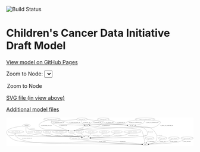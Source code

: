 <link rel='stylesheet' href="assets/style.css">
<link rel='stylesheet' href="https://unpkg.com/leaflet@1.5.1/dist/leaflet.css" integrity="sha512-xwE/Az9zrjBIphAcBb3F6JVqxf46+CDLwfLMHloNu6KEQCAWi6HcDUbeOfBIptF7tcCzusKFjFw2yuvEpDL9wQ==" crossorigin="">
<script type="text/javascript" src="https://code.jquery.com/jquery-3.2.1.min.js"></script>
<script type="text/javascript"  src="https://unpkg.com/leaflet@1.5.1/dist/leaflet.js"></script>
<script type="text/javascript" src="assets/actions.js"></script>

![Build Status](https://github.com/CBIIT/ccdi-model/actions/workflows/model-test-and-deploy.yml/badge.svg)

# Children's Cancer Data Initiative Draft Model

[View model on GitHub Pages](https://cbiit.github.io/ccdi-model/)



Zoom to Node: <select id="node_select">
  <option value="">Zoom to Node</option>
</select>
<div id="model"></div>

<p>
<a href="./model-desc/ccdi-model.svg">SVG file (in view above)</a>
<p>
<a href="./model-desc">Additional model files</a>
<div id='graph' style='display:off;'>
<svg width="2578pt" height="392pt"
 viewBox="0.00 0.00 2578.29 392.00" xmlns="http://www.w3.org/2000/svg" xmlns:xlink="http://www.w3.org/1999/xlink">
<g id="graph0" class="graph" transform="scale(1 1) rotate(0) translate(4 388)">
<title>Perl</title>
<polygon fill="#ffffff" stroke="transparent" points="-4,4 -4,-388 2574.2884,-388 2574.2884,4 -4,4"/>
<!-- synonym -->
<g id="node1" class="node">
<title>synonym</title>
<ellipse fill="none" stroke="#000000" cx="274.1961" cy="-279" rx="51.9908" ry="18"/>
<text text-anchor="middle" x="274.1961" y="-275.3" font-family="Times,serif" font-size="14.00" fill="#000000">synonym</text>
</g>
<!-- study -->
<g id="node5" class="node">
<title>study</title>
<ellipse fill="none" stroke="#000000" cx="1908.1961" cy="-18" rx="36.2938" ry="18"/>
<text text-anchor="middle" x="1908.1961" y="-14.3" font-family="Times,serif" font-size="14.00" fill="#000000">study</text>
</g>
<!-- synonym&#45;&gt;study -->
<g id="edge5" class="edge">
<title>synonym&#45;&gt;study</title>
<path fill="none" stroke="#000000" d="M224.8112,-273.2511C155.8532,-264.092 36.2189,-243.6982 10.1961,-210 -8.9292,-185.2335 2.5682,-163.6139 24.1961,-141 101.174,-60.513 148.9608,-69.8719 259.1961,-54 421.2579,-30.6661 1609.9649,-20.291 1861.515,-18.3445"/>
<polygon fill="#000000" stroke="#000000" points="1861.7958,-21.8425 1871.7686,-18.2658 1861.742,-14.8427 1861.7958,-21.8425"/>
<text text-anchor="middle" x="66.6961" y="-144.8" font-family="Times,serif" font-size="14.00" fill="#000000">of_synonym</text>
</g>
<!-- participant -->
<g id="node8" class="node">
<title>participant</title>
<ellipse fill="none" stroke="#000000" cx="1087.1961" cy="-105" rx="62.2891" ry="18"/>
<text text-anchor="middle" x="1087.1961" y="-101.3" font-family="Times,serif" font-size="14.00" fill="#000000">participant</text>
</g>
<!-- synonym&#45;&gt;participant -->
<g id="edge4" class="edge">
<title>synonym&#45;&gt;participant</title>
<path fill="none" stroke="#000000" d="M269.6993,-260.7556C265.1446,-237.4369 261.5083,-197.3046 283.1961,-174 287.1815,-169.7175 485.373,-141.5598 491.1961,-141 723.153,-118.7009 784.4387,-155.4383 1015.1961,-123 1020.9179,-122.1957 1026.8444,-121.1208 1032.7283,-119.8949"/>
<polygon fill="#000000" stroke="#000000" points="1033.5456,-123.2987 1042.5467,-117.7102 1032.0252,-116.4658 1033.5456,-123.2987"/>
<text text-anchor="middle" x="325.6961" y="-188.3" font-family="Times,serif" font-size="14.00" fill="#000000">of_synonym</text>
</g>
<!-- sample -->
<g id="node10" class="node">
<title>sample</title>
<ellipse fill="none" stroke="#000000" cx="891.1961" cy="-192" rx="44.393" ry="18"/>
<text text-anchor="middle" x="891.1961" y="-188.3" font-family="Times,serif" font-size="14.00" fill="#000000">sample</text>
</g>
<!-- synonym&#45;&gt;sample -->
<g id="edge6" class="edge">
<title>synonym&#45;&gt;sample</title>
<path fill="none" stroke="#000000" d="M281.0316,-261.0383C286.4903,-249.4096 295.3681,-235.1481 308.1961,-228 359.6675,-199.319 780.2324,-220.588 838.1961,-210 841.9034,-209.3228 845.7037,-208.4377 849.4839,-207.4232"/>
<polygon fill="#000000" stroke="#000000" points="850.7748,-210.691 859.3651,-204.4896 848.7825,-203.9805 850.7748,-210.691"/>
<text text-anchor="middle" x="350.6961" y="-231.8" font-family="Times,serif" font-size="14.00" fill="#000000">of_synonym</text>
</g>
<!-- cell_line -->
<g id="node2" class="node">
<title>cell_line</title>
<ellipse fill="none" stroke="#000000" cx="1717.1961" cy="-279" rx="49.2915" ry="18"/>
<text text-anchor="middle" x="1717.1961" y="-275.3" font-family="Times,serif" font-size="14.00" fill="#000000">cell_line</text>
</g>
<!-- cell_line&#45;&gt;study -->
<g id="edge24" class="edge">
<title>cell_line&#45;&gt;study</title>
<path fill="none" stroke="#000000" d="M1752.3535,-266.187C1758.5721,-264.2357 1765.0301,-262.4071 1771.1961,-261 1882.6027,-235.5766 1946.8353,-295.0106 2023.1961,-210 2069.9458,-157.9549 2086.8683,-109.4374 2044.1961,-54 2033.0774,-39.5551 1988.6888,-29.7161 1953.6077,-24.0226"/>
<polygon fill="#000000" stroke="#000000" points="1953.9506,-20.534 1943.5318,-22.4573 1952.876,-27.451 1953.9506,-20.534"/>
<text text-anchor="middle" x="2105.6961" y="-144.8" font-family="Times,serif" font-size="14.00" fill="#000000">of_cell_line</text>
</g>
<!-- cell_line&#45;&gt;participant -->
<g id="edge23" class="edge">
<title>cell_line&#45;&gt;participant</title>
<path fill="none" stroke="#000000" d="M1764.8303,-274.1522C1809.2852,-268.7477 1871.4912,-258.6509 1890.1961,-243 1926.954,-212.2438 1958.3511,-175.6098 1925.1961,-141 1898.9266,-113.5777 1358.9447,-106.9419 1159.9781,-105.425"/>
<polygon fill="#000000" stroke="#000000" points="1159.9393,-101.9247 1149.9136,-105.3504 1159.8873,-108.9245 1159.9393,-101.9247"/>
<text text-anchor="middle" x="1978.6961" y="-188.3" font-family="Times,serif" font-size="14.00" fill="#000000">of_cell_line</text>
</g>
<!-- exposure -->
<g id="node3" class="node">
<title>exposure</title>
<ellipse fill="none" stroke="#000000" cx="430.1961" cy="-192" rx="53.0913" ry="18"/>
<text text-anchor="middle" x="430.1961" y="-188.3" font-family="Times,serif" font-size="14.00" fill="#000000">exposure</text>
</g>
<!-- exposure&#45;&gt;participant -->
<g id="edge20" class="edge">
<title>exposure&#45;&gt;participant</title>
<path fill="none" stroke="#000000" d="M455.2638,-175.8129C475.4281,-163.7467 504.9586,-148.1664 533.1961,-141 637.0883,-114.6333 909.0764,-138.0794 1015.1961,-123 1020.9167,-122.1871 1026.8424,-121.1067 1032.7258,-119.8774"/>
<polygon fill="#000000" stroke="#000000" points="1033.5447,-123.2809 1042.5437,-117.689 1032.0217,-116.4485 1033.5447,-123.2809"/>
<text text-anchor="middle" x="576.6961" y="-144.8" font-family="Times,serif" font-size="14.00" fill="#000000">of_exposure</text>
</g>
<!-- study_admin -->
<g id="node4" class="node">
<title>study_admin</title>
<ellipse fill="none" stroke="#000000" cx="936.1961" cy="-105" rx="70.3881" ry="18"/>
<text text-anchor="middle" x="936.1961" y="-101.3" font-family="Times,serif" font-size="14.00" fill="#000000">study_admin</text>
</g>
<!-- study_admin&#45;&gt;study -->
<g id="edge1" class="edge">
<title>study_admin&#45;&gt;study</title>
<path fill="none" stroke="#000000" d="M987.2345,-92.5796C996.8186,-90.514 1006.7839,-88.5449 1016.1961,-87 1336.6708,-34.3991 1728.6848,-21.6932 1861.5972,-18.8029"/>
<polygon fill="#000000" stroke="#000000" points="1861.8943,-22.2975 1871.8188,-18.5891 1861.7478,-15.2991 1861.8943,-22.2975"/>
<text text-anchor="middle" x="1316.6961" y="-57.8" font-family="Times,serif" font-size="14.00" fill="#000000">of_study_admin</text>
</g>
<!-- diagnosis -->
<g id="node6" class="node">
<title>diagnosis</title>
<ellipse fill="none" stroke="#000000" cx="556.1961" cy="-192" rx="54.6905" ry="18"/>
<text text-anchor="middle" x="556.1961" y="-188.3" font-family="Times,serif" font-size="14.00" fill="#000000">diagnosis</text>
</g>
<!-- diagnosis&#45;&gt;participant -->
<g id="edge19" class="edge">
<title>diagnosis&#45;&gt;participant</title>
<path fill="none" stroke="#000000" d="M582.6178,-175.9304C603.8365,-163.929 634.8353,-148.3786 664.1961,-141 815.6905,-102.9284 860.7013,-146.0507 1015.1961,-123 1020.9109,-122.1474 1026.8328,-121.0411 1032.714,-119.7963"/>
<polygon fill="#000000" stroke="#000000" points="1033.54,-123.198 1042.5293,-117.5907 1032.0053,-116.3683 1033.54,-123.198"/>
<text text-anchor="middle" x="708.6961" y="-144.8" font-family="Times,serif" font-size="14.00" fill="#000000">of_diagnosis</text>
</g>
<!-- clinical_measure_file -->
<g id="node7" class="node">
<title>clinical_measure_file</title>
<ellipse fill="none" stroke="#000000" cx="128.1961" cy="-192" rx="108.5808" ry="18"/>
<text text-anchor="middle" x="128.1961" y="-188.3" font-family="Times,serif" font-size="14.00" fill="#000000">clinical_measure_file</text>
</g>
<!-- clinical_measure_file&#45;&gt;study -->
<g id="edge13" class="edge">
<title>clinical_measure_file&#45;&gt;study</title>
<path fill="none" stroke="#000000" d="M117.2918,-173.9208C112.3278,-163.1283 109.1518,-149.8454 117.1961,-141 273.234,30.576 925.6793,-67.6406 1157.1961,-54 1423.7699,-38.2939 1743.8805,-24.7005 1861.7291,-19.873"/>
<polygon fill="#000000" stroke="#000000" points="1861.991,-23.3654 1871.8398,-19.4601 1861.7053,-16.3712 1861.991,-23.3654"/>
<text text-anchor="middle" x="281.1961" y="-101.3" font-family="Times,serif" font-size="14.00" fill="#000000">of_clinical_measure_file</text>
</g>
<!-- clinical_measure_file&#45;&gt;participant -->
<g id="edge15" class="edge">
<title>clinical_measure_file&#45;&gt;participant</title>
<path fill="none" stroke="#000000" d="M121.9608,-173.5716C119.536,-162.6477 119.0144,-149.3492 127.1961,-141 144.464,-123.3786 990.7411,-126.2625 1015.1961,-123 1021.0052,-122.225 1027.0229,-121.1572 1032.9918,-119.9251"/>
<polygon fill="#000000" stroke="#000000" points="1033.9396,-123.3001 1042.9453,-117.7191 1032.4248,-116.4659 1033.9396,-123.3001"/>
<text text-anchor="middle" x="256.6961" y="-144.8" font-family="Times,serif" font-size="14.00" fill="#000000">of_clinical_measure_file_participant</text>
</g>
<!-- participant&#45;&gt;study -->
<g id="edge2" class="edge">
<title>participant&#45;&gt;study</title>
<path fill="none" stroke="#000000" d="M1145.911,-98.7781C1301.6608,-82.2735 1722.9244,-37.6329 1862.5472,-22.8373"/>
<polygon fill="#000000" stroke="#000000" points="1862.9162,-26.3179 1872.4917,-21.7835 1862.1785,-19.3569 1862.9162,-26.3179"/>
<text text-anchor="middle" x="1597.6961" y="-57.8" font-family="Times,serif" font-size="14.00" fill="#000000">of_participant</text>
</g>
<!-- family_relationship -->
<g id="node9" class="node">
<title>family_relationship</title>
<ellipse fill="none" stroke="#000000" cx="729.1961" cy="-192" rx="100.1823" ry="18"/>
<text text-anchor="middle" x="729.1961" y="-188.3" font-family="Times,serif" font-size="14.00" fill="#000000">family_relationship</text>
</g>
<!-- family_relationship&#45;&gt;participant -->
<g id="edge16" class="edge">
<title>family_relationship&#45;&gt;participant</title>
<path fill="none" stroke="#000000" d="M740.7386,-174.0916C749.2898,-162.4868 762.0552,-148.2317 777.1961,-141 825.0571,-118.1403 962.8356,-131.4624 1015.1961,-123 1020.6815,-122.1135 1026.362,-121.0148 1032.0161,-119.8007"/>
<polygon fill="#000000" stroke="#000000" points="1033.1384,-123.1352 1042.1174,-117.5114 1031.5911,-116.3083 1033.1384,-123.1352"/>
<text text-anchor="middle" x="856.6961" y="-144.8" font-family="Times,serif" font-size="14.00" fill="#000000">of_family_relationship</text>
</g>
<!-- sample&#45;&gt;participant -->
<g id="edge30" class="edge">
<title>sample&#45;&gt;participant</title>
<path fill="none" stroke="#000000" d="M910.8646,-175.8696C925.1983,-164.7774 945.4813,-150.4066 965.1961,-141 977.2139,-135.2659 1004.9818,-126.9455 1030.9943,-119.7479"/>
<polygon fill="#000000" stroke="#000000" points="1032.1205,-123.0685 1040.8414,-117.052 1030.2721,-116.3169 1032.1205,-123.0685"/>
<text text-anchor="middle" x="1001.6961" y="-144.8" font-family="Times,serif" font-size="14.00" fill="#000000">of_sample</text>
</g>
<!-- methylation_array_file -->
<g id="node11" class="node">
<title>methylation_array_file</title>
<ellipse fill="none" stroke="#000000" cx="625.1961" cy="-366" rx="115.8798" ry="18"/>
<text text-anchor="middle" x="625.1961" y="-362.3" font-family="Times,serif" font-size="14.00" fill="#000000">methylation_array_file</text>
</g>
<!-- methylation_array_file&#45;&gt;cell_line -->
<g id="edge12" class="edge">
<title>methylation_array_file&#45;&gt;cell_line</title>
<path fill="none" stroke="#000000" d="M707.4882,-353.2162C739.545,-347.3762 776.3932,-339.5957 809.1961,-330 826.6229,-324.9022 829.4101,-318.6516 847.1961,-315 982.2158,-287.2796 1329.5357,-303.9509 1467.1961,-297 1532.8599,-293.6844 1608.0979,-288.0125 1658.7358,-283.9206"/>
<polygon fill="#000000" stroke="#000000" points="1659.157,-287.398 1668.8403,-283.0987 1658.5894,-280.4211 1659.157,-287.398"/>
<text text-anchor="middle" x="938.6961" y="-318.8" font-family="Times,serif" font-size="14.00" fill="#000000">of_methylation_array_file</text>
</g>
<!-- methylation_array_file&#45;&gt;sample -->
<g id="edge10" class="edge">
<title>methylation_array_file&#45;&gt;sample</title>
<path fill="none" stroke="#000000" d="M559.2365,-351.1136C497.2846,-334.1588 419.225,-303.2351 456.1961,-261 512.6052,-196.5594 754.8105,-229.5296 838.1961,-210 841.6112,-209.2002 845.1168,-208.2681 848.6195,-207.2569"/>
<polygon fill="#000000" stroke="#000000" points="849.8797,-210.5311 858.406,-204.242 847.8187,-203.8413 849.8797,-210.5311"/>
<text text-anchor="middle" x="547.6961" y="-275.3" font-family="Times,serif" font-size="14.00" fill="#000000">of_methylation_array_file</text>
</g>
<!-- pdx -->
<g id="node16" class="node">
<title>pdx</title>
<ellipse fill="none" stroke="#000000" cx="1110.1961" cy="-279" rx="27.8951" ry="18"/>
<text text-anchor="middle" x="1110.1961" y="-275.3" font-family="Times,serif" font-size="14.00" fill="#000000">pdx</text>
</g>
<!-- methylation_array_file&#45;&gt;pdx -->
<g id="edge11" class="edge">
<title>methylation_array_file&#45;&gt;pdx</title>
<path fill="none" stroke="#000000" d="M620.0158,-347.6697C618.1444,-336.7827 618.1591,-323.4886 626.1961,-315 641.4715,-298.8664 960.2014,-284.8777 1071.9179,-280.4535"/>
<polygon fill="#000000" stroke="#000000" points="1072.2107,-283.9448 1082.0658,-280.0555 1071.9363,-276.9502 1072.2107,-283.9448"/>
<text text-anchor="middle" x="717.6961" y="-318.8" font-family="Times,serif" font-size="14.00" fill="#000000">of_methylation_array_file</text>
</g>
<!-- single_cell_sequencing_file -->
<g id="node12" class="node">
<title>single_cell_sequencing_file</title>
<ellipse fill="none" stroke="#000000" cx="1904.1961" cy="-366" rx="137.5759" ry="18"/>
<text text-anchor="middle" x="1904.1961" y="-362.3" font-family="Times,serif" font-size="14.00" fill="#000000">single_cell_sequencing_file</text>
</g>
<!-- single_cell_sequencing_file&#45;&gt;cell_line -->
<g id="edge34" class="edge">
<title>single_cell_sequencing_file&#45;&gt;cell_line</title>
<path fill="none" stroke="#000000" d="M1900.7635,-347.89C1897.7287,-336.8049 1892.1685,-323.2168 1882.1961,-315 1865.873,-301.5505 1815.5428,-291.8265 1774.7205,-285.9005"/>
<polygon fill="#000000" stroke="#000000" points="1774.9628,-282.4003 1764.5732,-284.4758 1773.9894,-289.3323 1774.9628,-282.4003"/>
<text text-anchor="middle" x="2001.6961" y="-318.8" font-family="Times,serif" font-size="14.00" fill="#000000">of_single_cell_sequencing_file</text>
</g>
<!-- single_cell_sequencing_file&#45;&gt;sample -->
<g id="edge35" class="edge">
<title>single_cell_sequencing_file&#45;&gt;sample</title>
<path fill="none" stroke="#000000" d="M2008.2208,-354.1489C2057.3035,-347.4869 2106.8045,-338.7666 2114.1961,-330 2118.4935,-324.9032 2118.5236,-320.0713 2114.1961,-315 2015.1637,-198.9439 1926.8464,-277.6923 1775.1961,-261 1683.2444,-250.8788 1034.9617,-227.8656 944.1961,-210 940.5492,-209.2822 936.8088,-208.377 933.0844,-207.3565"/>
<polygon fill="#000000" stroke="#000000" points="933.9218,-203.9537 923.3379,-204.4353 931.912,-210.659 933.9218,-203.9537"/>
<text text-anchor="middle" x="2202.6961" y="-275.3" font-family="Times,serif" font-size="14.00" fill="#000000">of_single_cell_sequencing_file</text>
</g>
<!-- single_cell_sequencing_file&#45;&gt;pdx -->
<g id="edge36" class="edge">
<title>single_cell_sequencing_file&#45;&gt;pdx</title>
<path fill="none" stroke="#000000" d="M1793.7904,-355.2135C1741.3869,-348.9742 1685.0792,-340.3146 1661.1961,-330 1651.3191,-325.7343 1652.2613,-318.8008 1642.1961,-315 1572.6589,-288.7414 1382.3322,-302.3657 1308.1961,-297 1252.4175,-292.963 1187.9326,-286.8259 1148.1043,-282.8641"/>
<polygon fill="#000000" stroke="#000000" points="1148.3403,-279.3704 1138.0415,-281.8572 1147.6433,-286.3356 1148.3403,-279.3704"/>
<text text-anchor="middle" x="1769.6961" y="-318.8" font-family="Times,serif" font-size="14.00" fill="#000000">of_single_cell_sequencing_file</text>
</g>
<!-- publication -->
<g id="node13" class="node">
<title>publication</title>
<ellipse fill="none" stroke="#000000" cx="1967.1961" cy="-105" rx="63.0888" ry="18"/>
<text text-anchor="middle" x="1967.1961" y="-101.3" font-family="Times,serif" font-size="14.00" fill="#000000">publication</text>
</g>
<!-- publication&#45;&gt;study -->
<g id="edge32" class="edge">
<title>publication&#45;&gt;study</title>
<path fill="none" stroke="#000000" d="M1954.667,-87.101C1950.6596,-81.338 1946.2201,-74.9135 1942.1961,-69 1936.6567,-60.8593 1930.6798,-51.9406 1925.3053,-43.8698"/>
<polygon fill="#000000" stroke="#000000" points="1928.2082,-41.9143 1919.7591,-35.5219 1922.3777,-45.7881 1928.2082,-41.9143"/>
<text text-anchor="middle" x="1993.1961" y="-57.8" font-family="Times,serif" font-size="14.00" fill="#000000">of_publication</text>
</g>
<!-- follow_up -->
<g id="node14" class="node">
<title>follow_up</title>
<ellipse fill="none" stroke="#000000" cx="1008.1961" cy="-192" rx="55.4913" ry="18"/>
<text text-anchor="middle" x="1008.1961" y="-188.3" font-family="Times,serif" font-size="14.00" fill="#000000">follow_up</text>
</g>
<!-- follow_up&#45;&gt;participant -->
<g id="edge14" class="edge">
<title>follow_up&#45;&gt;participant</title>
<path fill="none" stroke="#000000" d="M1023.9159,-174.5017C1032.7875,-164.644 1044.0888,-152.1157 1054.1961,-141 1057.4474,-137.4244 1060.8868,-133.6563 1064.2695,-129.9587"/>
<polygon fill="#000000" stroke="#000000" points="1066.8803,-132.2902 1071.0545,-122.5522 1061.7187,-127.5617 1066.8803,-132.2902"/>
<text text-anchor="middle" x="1099.1961" y="-144.8" font-family="Times,serif" font-size="14.00" fill="#000000">of_follow_up</text>
</g>
<!-- sequencing_file -->
<g id="node15" class="node">
<title>sequencing_file</title>
<ellipse fill="none" stroke="#000000" cx="1330.1961" cy="-366" rx="83.3857" ry="18"/>
<text text-anchor="middle" x="1330.1961" y="-362.3" font-family="Times,serif" font-size="14.00" fill="#000000">sequencing_file</text>
</g>
<!-- sequencing_file&#45;&gt;cell_line -->
<g id="edge26" class="edge">
<title>sequencing_file&#45;&gt;cell_line</title>
<path fill="none" stroke="#000000" d="M1398.6329,-355.602C1426.4941,-349.9987 1458.5746,-341.7548 1486.1961,-330 1497.4256,-325.2211 1497.8386,-319.4659 1509.1961,-315 1557.246,-296.1062 1615.4045,-287.105 1657.9931,-282.8302"/>
<polygon fill="#000000" stroke="#000000" points="1658.5693,-286.2915 1668.1958,-281.8663 1657.9109,-279.3225 1658.5693,-286.2915"/>
<text text-anchor="middle" x="1575.6961" y="-318.8" font-family="Times,serif" font-size="14.00" fill="#000000">of_sequencing_file</text>
</g>
<!-- sequencing_file&#45;&gt;sample -->
<g id="edge28" class="edge">
<title>sequencing_file&#45;&gt;sample</title>
<path fill="none" stroke="#000000" d="M1329.3509,-347.9256C1327.9379,-337.1349 1324.4744,-323.8522 1316.1961,-315 1235.8394,-229.0722 1180.4518,-256.0436 1066.1961,-228 1012.9669,-214.9351 997.474,-222.8654 944.1961,-210 940.7867,-209.1767 937.2851,-208.2277 933.7851,-207.2049"/>
<polygon fill="#000000" stroke="#000000" points="934.5915,-203.7906 924.0035,-204.1698 932.517,-210.4761 934.5915,-203.7906"/>
<text text-anchor="middle" x="1364.6961" y="-275.3" font-family="Times,serif" font-size="14.00" fill="#000000">of_sequencing_file</text>
</g>
<!-- sequencing_file&#45;&gt;pdx -->
<g id="edge27" class="edge">
<title>sequencing_file&#45;&gt;pdx</title>
<path fill="none" stroke="#000000" d="M1263.7006,-355.1532C1237.8552,-349.5524 1208.4504,-341.4293 1183.1961,-330 1178.1272,-327.706 1155.6764,-311.8657 1136.9947,-298.4391"/>
<polygon fill="#000000" stroke="#000000" points="1138.9111,-295.5059 1128.7524,-292.4973 1134.8176,-301.1843 1138.9111,-295.5059"/>
<text text-anchor="middle" x="1249.6961" y="-318.8" font-family="Times,serif" font-size="14.00" fill="#000000">of_sequencing_file</text>
</g>
<!-- pdx&#45;&gt;study -->
<g id="edge17" class="edge">
<title>pdx&#45;&gt;study</title>
<path fill="none" stroke="#000000" d="M1137.532,-274.7686C1163.8012,-270.8081 1204.6404,-264.928 1240.1961,-261 1308.5695,-253.4465 1804.4424,-254.1477 1857.1961,-210 1869.8822,-199.3835 1892.1974,-96.8443 1902.5841,-46.124"/>
<polygon fill="#000000" stroke="#000000" points="1906.0515,-46.6356 1904.6117,-36.1391 1899.1915,-45.2425 1906.0515,-46.6356"/>
<text text-anchor="middle" x="1904.1961" y="-144.8" font-family="Times,serif" font-size="14.00" fill="#000000">of_pdx</text>
</g>
<!-- pdx&#45;&gt;sample -->
<g id="edge18" class="edge">
<title>pdx&#45;&gt;sample</title>
<path fill="none" stroke="#000000" d="M1086.3424,-269.5239C1049.4711,-254.8763 978.1549,-226.5453 932.7038,-208.4893"/>
<polygon fill="#000000" stroke="#000000" points="933.7261,-205.1295 923.1404,-204.6902 931.1417,-211.6349 933.7261,-205.1295"/>
<text text-anchor="middle" x="1038.1961" y="-231.8" font-family="Times,serif" font-size="14.00" fill="#000000">of_pdx</text>
</g>
<!-- study_arm -->
<g id="node17" class="node">
<title>study_arm</title>
<ellipse fill="none" stroke="#000000" cx="2146.1961" cy="-105" rx="59.5901" ry="18"/>
<text text-anchor="middle" x="2146.1961" y="-101.3" font-family="Times,serif" font-size="14.00" fill="#000000">study_arm</text>
</g>
<!-- study_arm&#45;&gt;study -->
<g id="edge31" class="edge">
<title>study_arm&#45;&gt;study</title>
<path fill="none" stroke="#000000" d="M2126.1113,-87.9498C2111.9062,-76.7279 2091.9455,-62.578 2072.1961,-54 2034.1544,-37.4768 1987.7395,-28.2 1954.0098,-23.2187"/>
<polygon fill="#000000" stroke="#000000" points="1954.3625,-19.7339 1943.9726,-21.8074 1953.3878,-26.6657 1954.3625,-19.7339"/>
<text text-anchor="middle" x="2145.6961" y="-57.8" font-family="Times,serif" font-size="14.00" fill="#000000">of_study_arm</text>
</g>
<!-- medical_history -->
<g id="node18" class="node">
<title>medical_history</title>
<ellipse fill="none" stroke="#000000" cx="1166.1961" cy="-192" rx="85.2851" ry="18"/>
<text text-anchor="middle" x="1166.1961" y="-188.3" font-family="Times,serif" font-size="14.00" fill="#000000">medical_history</text>
</g>
<!-- medical_history&#45;&gt;participant -->
<g id="edge33" class="edge">
<title>medical_history&#45;&gt;participant</title>
<path fill="none" stroke="#000000" d="M1161.3741,-174.0221C1157.8882,-163.5307 1152.3423,-150.5281 1144.1961,-141 1139.4377,-135.4344 1133.6008,-130.439 1127.4968,-126.0675"/>
<polygon fill="#000000" stroke="#000000" points="1129.3541,-123.0997 1119.0836,-120.4982 1125.4902,-128.9367 1129.3541,-123.0997"/>
<text text-anchor="middle" x="1222.1961" y="-144.8" font-family="Times,serif" font-size="14.00" fill="#000000">of_medical_history</text>
</g>
<!-- study_funding -->
<g id="node19" class="node">
<title>study_funding</title>
<ellipse fill="none" stroke="#000000" cx="2301.1961" cy="-105" rx="77.1866" ry="18"/>
<text text-anchor="middle" x="2301.1961" y="-101.3" font-family="Times,serif" font-size="14.00" fill="#000000">study_funding</text>
</g>
<!-- study_funding&#45;&gt;study -->
<g id="edge3" class="edge">
<title>study_funding&#45;&gt;study</title>
<path fill="none" stroke="#000000" d="M2273.3979,-88.0228C2253.2482,-76.5316 2224.9521,-62.0319 2198.1961,-54 2153.7105,-40.6458 2024.507,-27.9782 1954.5295,-21.8465"/>
<polygon fill="#000000" stroke="#000000" points="1954.5053,-18.3313 1944.2403,-20.9546 1953.9007,-25.3052 1954.5053,-18.3313"/>
<text text-anchor="middle" x="2298.1961" y="-57.8" font-family="Times,serif" font-size="14.00" fill="#000000">of_study_funding</text>
</g>
<!-- study_personnel -->
<g id="node20" class="node">
<title>study_personnel</title>
<ellipse fill="none" stroke="#000000" cx="2483.1961" cy="-105" rx="87.1846" ry="18"/>
<text text-anchor="middle" x="2483.1961" y="-101.3" font-family="Times,serif" font-size="14.00" fill="#000000">study_personnel</text>
</g>
<!-- study_personnel&#45;&gt;study -->
<g id="edge22" class="edge">
<title>study_personnel&#45;&gt;study</title>
<path fill="none" stroke="#000000" d="M2451.3576,-87.9663C2427.9413,-76.2905 2394.9666,-61.59 2364.1961,-54 2287.4954,-35.0806 2054.5853,-23.8244 1954.6008,-19.7475"/>
<polygon fill="#000000" stroke="#000000" points="1954.6304,-16.246 1944.4979,-19.3417 1954.3494,-23.2403 1954.6304,-16.246"/>
<text text-anchor="middle" x="2476.6961" y="-57.8" font-family="Times,serif" font-size="14.00" fill="#000000">of_study_personnel</text>
</g>
<!-- pathology_file -->
<g id="node21" class="node">
<title>pathology_file</title>
<ellipse fill="none" stroke="#000000" cx="1037.1961" cy="-366" rx="76.0865" ry="18"/>
<text text-anchor="middle" x="1037.1961" y="-362.3" font-family="Times,serif" font-size="14.00" fill="#000000">pathology_file</text>
</g>
<!-- pathology_file&#45;&gt;cell_line -->
<g id="edge9" class="edge">
<title>pathology_file&#45;&gt;cell_line</title>
<path fill="none" stroke="#000000" d="M1110.7594,-361.3465C1168.3898,-356.5769 1250.2442,-347.315 1320.1961,-330 1338.6266,-325.438 1341.7079,-319.3218 1360.1961,-315 1415.2791,-302.1239 1571.8867,-289.3984 1658.2436,-283.0905"/>
<polygon fill="#000000" stroke="#000000" points="1658.6942,-286.5671 1668.4151,-282.3534 1658.1883,-279.5854 1658.6942,-286.5671"/>
<text text-anchor="middle" x="1421.1961" y="-318.8" font-family="Times,serif" font-size="14.00" fill="#000000">of_pathology_file</text>
</g>
<!-- pathology_file&#45;&gt;sample -->
<g id="edge7" class="edge">
<title>pathology_file&#45;&gt;sample</title>
<path fill="none" stroke="#000000" d="M963.6712,-360.9737C844.5549,-352.6571 622.0023,-336.3239 616.1961,-330 611.6874,-325.0892 612.57,-320.5942 616.1961,-315 629.7578,-294.0778 775.6974,-236.079 849.2798,-207.8471"/>
<polygon fill="#000000" stroke="#000000" points="850.6452,-211.0723 858.7348,-204.2305 848.1443,-204.5342 850.6452,-211.0723"/>
<text text-anchor="middle" x="778.1961" y="-275.3" font-family="Times,serif" font-size="14.00" fill="#000000">of_pathology_file</text>
</g>
<!-- pathology_file&#45;&gt;pdx -->
<g id="edge8" class="edge">
<title>pathology_file&#45;&gt;pdx</title>
<path fill="none" stroke="#000000" d="M1033.1559,-347.6878C1031.8925,-337.3337 1032.1425,-324.5837 1038.1961,-315 1046.2439,-302.2594 1060.2859,-293.8648 1073.8447,-288.4153"/>
<polygon fill="#000000" stroke="#000000" points="1075.3025,-291.6111 1083.5396,-284.9478 1072.945,-285.02 1075.3025,-291.6111"/>
<text text-anchor="middle" x="1099.1961" y="-318.8" font-family="Times,serif" font-size="14.00" fill="#000000">of_pathology_file</text>
</g>
<!-- radiology_file -->
<g id="node22" class="node">
<title>radiology_file</title>
<ellipse fill="none" stroke="#000000" cx="1343.1961" cy="-192" rx="73.387" ry="18"/>
<text text-anchor="middle" x="1343.1961" y="-188.3" font-family="Times,serif" font-size="14.00" fill="#000000">radiology_file</text>
</g>
<!-- radiology_file&#45;&gt;participant -->
<g id="edge25" class="edge">
<title>radiology_file&#45;&gt;participant</title>
<path fill="none" stroke="#000000" d="M1330.7086,-174.0562C1321.8473,-162.7446 1308.9396,-148.8412 1294.1961,-141 1270.6836,-128.4951 1206.6505,-118.5434 1155.9697,-112.3005"/>
<polygon fill="#000000" stroke="#000000" points="1156.3747,-108.8241 1146.0275,-111.1017 1155.5366,-115.7737 1156.3747,-108.8241"/>
<text text-anchor="middle" x="1374.1961" y="-144.8" font-family="Times,serif" font-size="14.00" fill="#000000">of_radiology_file</text>
</g>
<!-- molecular_test -->
<g id="node23" class="node">
<title>molecular_test</title>
<ellipse fill="none" stroke="#000000" cx="1514.1961" cy="-192" rx="79.8859" ry="18"/>
<text text-anchor="middle" x="1514.1961" y="-188.3" font-family="Times,serif" font-size="14.00" fill="#000000">molecular_test</text>
</g>
<!-- molecular_test&#45;&gt;participant -->
<g id="edge21" class="edge">
<title>molecular_test&#45;&gt;participant</title>
<path fill="none" stroke="#000000" d="M1493.796,-174.4859C1479.0775,-162.9014 1458.1801,-148.5114 1437.1961,-141 1387.6842,-123.2767 1246.4433,-113.1089 1159.2631,-108.3507"/>
<polygon fill="#000000" stroke="#000000" points="1159.3437,-104.8501 1149.1709,-107.8108 1158.9697,-111.8401 1159.3437,-104.8501"/>
<text text-anchor="middle" x="1531.1961" y="-144.8" font-family="Times,serif" font-size="14.00" fill="#000000">of_molecular_test</text>
</g>
<!-- therapeutic_procedure -->
<g id="node24" class="node">
<title>therapeutic_procedure</title>
<ellipse fill="none" stroke="#000000" cx="1730.1961" cy="-192" rx="117.7793" ry="18"/>
<text text-anchor="middle" x="1730.1961" y="-188.3" font-family="Times,serif" font-size="14.00" fill="#000000">therapeutic_procedure</text>
</g>
<!-- therapeutic_procedure&#45;&gt;participant -->
<g id="edge29" class="edge">
<title>therapeutic_procedure&#45;&gt;participant</title>
<path fill="none" stroke="#000000" d="M1694.6922,-174.8081C1668.8458,-163.1362 1632.6544,-148.5075 1599.1961,-141 1517.5634,-122.6829 1280.216,-111.8681 1159.5094,-107.4048"/>
<polygon fill="#000000" stroke="#000000" points="1159.3802,-103.8979 1149.2591,-107.0307 1159.1248,-110.8932 1159.3802,-103.8979"/>
<text text-anchor="middle" x="1741.1961" y="-144.8" font-family="Times,serif" font-size="14.00" fill="#000000">of_therapeutic_procedure</text>
</g>
</g>
</svg>
</div>
